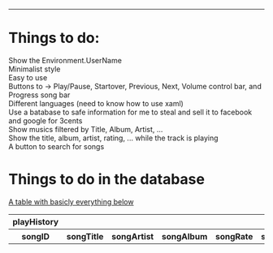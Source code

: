 <hr>
<h1>Things to do:</h1>

Show the Environment.UserName	<br>
Minimalist style	<br>
Easy to use	<br>
Buttons to -> Play/Pause, Startover, Previous, Next, Volume control bar, and Progress song bar	<br>
Different languages (need to know how to use xaml)	<br>
Use a batabase to safe information for me to steal and sell it to facebook and google for 3cents	<br>
Show musics filtered by Title, Album, Artist, ...	<br>
Show the title, album, artist, rating, ... while the track is playing	<br>
A button to search for songs	<br>


<h1>Things to do in the database</h1>

<u>A table with basicly everything below</u>

<table name="playHistory"> <!-- or songHistory smth like dat-->
		<th>playHistory</th>
		<tr>
			<th>songID</th>
			<th>songTitle</th>
			<th>songArtist</th>
			<th>songAlbum</th>
			<th>songRate</th>
			<th>songTime</th> <!-- maybe in seconds idk -->
			<th>playedAt</th> <!-- system time when the song was played -->
			<th>songPlayedTimes</th>
		</tr>
</table>
